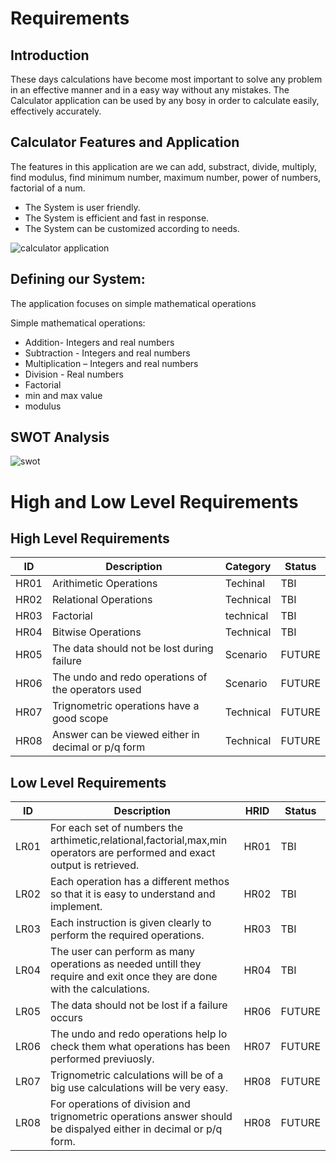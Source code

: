 # Requirements

## Introduction

These days calculations have become most important to solve any problem in an effective manner and in a easy way without any mistakes. The Calculator application can be used by any bosy in order to calculate easily, effectively accurately.

## Calculator Features and Application 

The features in this application are we can add, substract, divide, multiply, find modulus, find minimum number, maximum number, power of numbers, factorial of a num.

- The System is user friendly.
- The System is efficient and fast in response.
- The System can be customized according to needs.


![calculator application](https://user-images.githubusercontent.com/68370011/124750851-96c18580-df43-11eb-9396-e679fd90c161.png)


## Defining our System:

The application focuses on simple mathematical operations

Simple mathematical operations:
- Addition- Integers and real numbers
- Subtraction - Integers and real numbers
- Multiplication – Integers and real numbers
- Division - Real numbers
- Factorial
- min and max value
- modulus
 
## SWOT Analysis

![swot](https://user-images.githubusercontent.com/68370011/125184911-25355000-e23f-11eb-9812-58a5a9314c4f.png)

# High and Low Level Requirements

## High Level Requirements


| ID  | Description  | Category  | Status  |
| --- | ------------ | --------- | ------- |
| HR01| Arithimetic Operations | Techinal | TBI |
| HR02| Relational Operations | Technical | TBI |
| HR03| Factorial | technical|TBI|
| HR04| Bitwise Operations | Technical | TBI|
| HR05| The data should not be lost during failure | Scenario | FUTURE|
| HR06| The undo and redo operations of the operators used| Scenario | FUTURE|
| HR07| Trignometric operations have a good scope | Technical | FUTURE|
| HR08| Answer can be viewed either in decimal or p/q form | Technical | FUTURE|

## Low Level Requirements

|ID | Description | HRID | Status|
|---|-------------|------|-------|
|LR01| For each set of numbers the arthimetic,relational,factorial,max,min operators are performed and exact output is retrieved.| HR01 | TBI|
|LR02| Each operation has a different methos so that it is easy to understand and implement.| HR02| TBI|
|LR03| Each instruction is given clearly to perform the required operations.| HR03| TBI|
|LR04| The user can perform as many operations as needed untill they require and exit once they are done with the calculations.| HR04|TBI|
|LR05| The data should not be lost if a failure occurs |HR06|FUTURE|
|LR06| The undo and redo operations help lo check them what operations has been performed previuosly.|HR07|FUTURE|
|LR07| Trignometric calculations will be of a big use calculations will be very easy.|HR08|FUTURE|
|LR08| For operations of division and trignometric operations answer should be dispalyed either in decimal or p/q form.|HR08|FUTURE|



